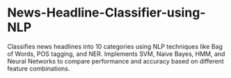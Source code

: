 # News-Headline-Classifier-using-NLP
Classifies news headlines into 10 categories using NLP techniques like Bag of Words, POS tagging, and NER. Implements SVM, Naive Bayes, HMM, and Neural Networks to compare performance and accuracy based on different feature combinations.
